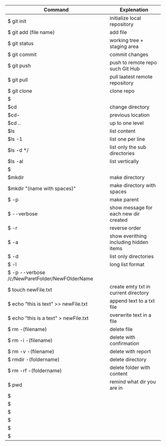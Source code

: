 | Command                                        | Explenation                            |
| ---------------------------------------------- | -------------------------------------- |
| $ git init                                     | initialize local repository            |
| $ git add (file name)                          | add file                               |
| $ git status                                   | working tree + staging area            |
| $ git commit                                   | commit changes                         |
| $ git push                                     | push to remote repo such Git Hub       |
| $ git pull                                     | pull laatest remote repository         |
| $ git clone                                    | clone repo                             |
| $                                              |                                        |
| $cd                                            | change directory                       |
| $cd-                                           | previous location                      |
| $cd ..                                         | up to one level                        |
| $ls                                            | list content                           |
| $ls -1                                         | list one per line                      |
| $ls -d */                                      | list only the sub directories          |
| $ls -al                                        | list vertically                        |
| $                                              |                                        |
| $mkdir                                         | make directory                         |
| $mkdir "(name with spaces)"                    | make directory with spaces             |
| $ -p                                           | make parent                            |
| $ --verbose                                    | show message for each new dir created  |
| $ -r                                           | reverse order                          |
| $ -a                                           | show everithing including hidden items |
| $ -d                                           | list only directories                  |
| $ -l                                           | long list format                       |
| $ -p --verbose /c/NewParetFolder/NewFOlderName |                                        |
| $ touch newFile.txt                            | create emty txt in current directory   |
| $ echo "this is text" >> newFile.txt           | append text to a txt file              |
| $ echo "this is a text" > newFile.txt          | overwrite text in a file               |
| $ rm -(filename)                               | delete file                            |
| $ rm -i -(filename)                            | delete with confirmation               |
| $ rm -v -(filename)                            | delete with report                     |
| $ rmdir -(foldername)                          | delete directory                       |
| $ rm -rf -(foldername)                         | delete folder with content             |
| $ pwd                                          | remind what dir you are in             |
| $                                              |                                        |
| $                                              |                                        |
| $                                              |                                        |
| $                                              |                                        |
| $                                              |                                        |
| $                                              |                                        |